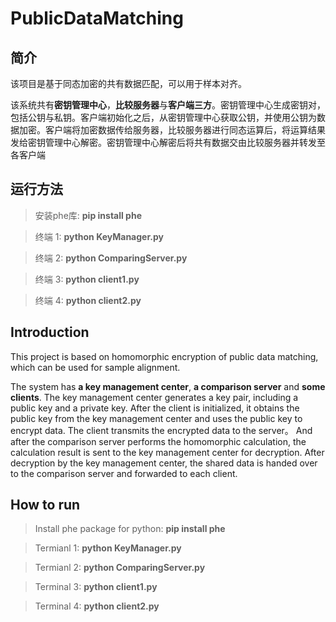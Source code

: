 # PublicDataMatching

## 简介

该项目是基于同态加密的共有数据匹配，可以用于样本对齐。

该系统共有**密钥管理中心**，**比较服务器**与**客户端三方**。密钥管理中心生成密钥对，包括公钥与私钥。客户端初始化之后，从密钥管理中心获取公钥，并使用公钥为数据加密。客户端将加密数据传给服务器，比较服务器进行同态运算后，将运算结果发给密钥管理中心解密。密钥管理中心解密后将共有数据交由比较服务器并转发至各客户端

## 运行方法 

  >安装phe库:  **pip install phe**

  >终端 1:  **python KeyManager.py**
  
  >终端 2:  **python ComparingServer.py**
  
  >终端 3:  **python client1.py**
  
  >终端 4:  **python client2.py**

## Introduction

This project is based on homomorphic encryption of public data matching, which can be used for sample alignment.

The system has **a key management center**, **a comparison server** and **some clients**. The key management center generates a key pair, including a public key and a private key. After the client is initialized, it obtains the public key from the key management center and uses the public key to encrypt data. The client transmits the encrypted data to the server。 And after the comparison server performs the homomorphic calculation, the calculation result is sent to the key management center for decryption. After decryption by the key management center, the shared data is handed over to the comparison server and forwarded to each client.

## How to run 

  >Install phe package for python:  **pip install phe**

  >Termianl 1:  **python KeyManager.py**
  
  >Termianl 2:  **python ComparingServer.py**
  
  >Terminal 3:  **python client1.py**
  
  >Terminal 4:  **python client2.py**
 
